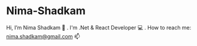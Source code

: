 # Nima-Shadkam

Hi, I’m Nima Shadkam 👋
. I'm .Net & React Developer 💻
. How to reach me: nima.shadkam@gmail.com 📫
